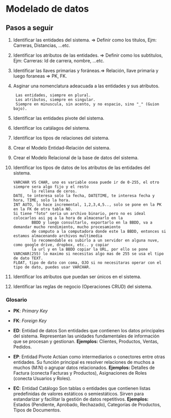 # Modelado de datos

## Pasos a seguir 

1. Identificar las entidades del sistema.      => Definir como los titulos, Ejm: Carreras, Distancias, ...etc.
2. Identificar los atributos de las entidades. => Definir como los subtitulos, Ejm: Carreras: Id de carrera, nombre, ...etc.
3. Identificar las llaves primarias y foráneas.=> Relación, llave primaria y luego foraneas => PK, FK.
4. Asginar una nomenclatura adeacuada a las entidades y sus atributos.

        Las entidades, siempre en plural.
        Los atributos, siempre en singular.
        Siempre en minuscula, sin acento, y no espacio, sino "_" (Guion bajo).

5. Identificar las entidades pivote del sistema.
6. Identificar los catálagos del sistema.
7. Identificar los tipos de relaciones del sistema.
8. Crear el Modelo Entidad-Relación del sistema.

9. Crear el Modelo Relacional de la base de datos del sistema.
10. Identificar los tipos de datos de los atributos de las entidades del sistema.

        VARCHAR VS CHAR, uno es variable osea puede ir de 0-255, el otro siempre sera algo fijo y el resto 
                lo rellena de ceros.
        DATE, te interesa solo la fecha, DATETIME, te interesa fecha y hora, TIME, solo la hora.
        INT AUTO, lo hace incremental, 1,2,3,4,5.., solo se pone en la PK en la FK de otra tabla NO.
        Si tiene "foto" seria un archivo binario, pero no es ideal colocarlos asi pq a la hora de almacenarlo en la
                BBDD y luego consultarlo, exportarlo en la BBDD, va a demandar mucho rendimiento, mucho procesamiento
                de computo a la computadora donde este la BBDD, entonces si estamos almacenando archivos multimedia
                lo recomendable es subirlo a un servidor en alguna nuve, como google drive, dropbox, etc.. y copiar 
                la url y en la BBDD copiar la URL, por ello se pone VARCHAR(255) lo maximo si necesitas algo mas de 255 se usa el tipo de dato TEXT.
        FLOAT, tipo de dato con coma, OJO si no necesitaras operar con el tipo de dato, puedes usar VARCHAR.
        
        

11. Identificar los atributos que puedan ser únicos en el sistema.
12. Identificar las reglas de negocio (Operaciones CRUD) del sistema.

### Glosario

- **PK**: _Primary Key_
- **FK**: _Foreign Key_


- **ED**: Entidad de datos
        Son entidades que contienen los datos principales del sistema. Representan las unidades fundamentales de información que se procesan y gestionan. 
        **Ejemplos:** Clientes, Productos, Ventas, Pedidos.

- **EP**: Entidad Pivote
        Actúan como intermediarios o conectores entre otras entidades. Su función principal es resolver relaciones de muchos a muchos (M:N) o agrupar datos relacionados. 
        **Ejemplos:** Detalles de Factura (conecta Facturas y Productos), Asignaciones de Roles (conecta Usuarios y Roles).

- **EC**: Entidad Catálogo
        Son tablas o entidades que contienen listas predefinidas de valores estáticos o semiestáticos. Sirven para estandarizar y facilitar la gestión de datos repetitivos.
        **Ejemplos:** Estados (Pendiente, Aprobado, Rechazado), Categorías de Productos, Tipos de Documentos.
